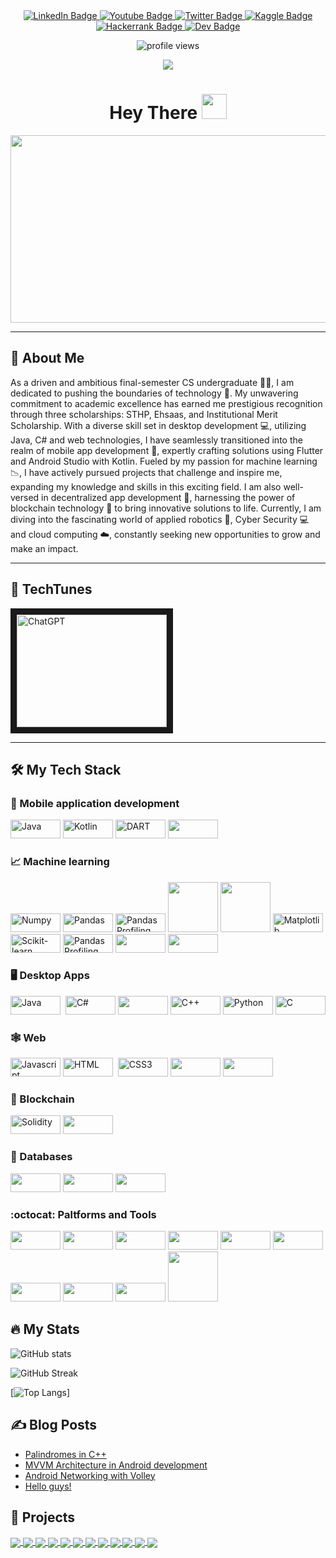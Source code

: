 <div id="badges" align="center">
  <a href="https://www.linkedin.com/in/sajjad-ali-b428b6198">
    <img 
      src="https://img.shields.io/badge/linkedin-%230077B5.svg?style=for-the-badge&logo=linkedin&logoColor=white" 
      alt="LinkedIn Badge"/>
  </a>
  <a href="https://www.youtube.com/channel/UCXfYIIBvk2e4H60BdKoznRA">
    <img 
      src="https://img.shields.io/badge/YouTube-%23FF0000.svg?style=for-the-badge&logo=YouTube&logoColor=white" 
      alt="Youtube Badge"/>
  </a>
  <a href="https://twitter.com/ali_imsajjad">
    <img 
      src="https://img.shields.io/badge/Twitter-%231DA1F2.svg?style=for-the-badge&logo=Twitter&logoColor=white" 
      alt="Twitter Badge"/>
  </a>
  <a href="https://www.kaggle.com/sajjadali786">
    <img 
      src = "https://img.shields.io/badge/Kaggle-035a7d?style=for-the-badge&logo=kaggle&logoColor=white" 
      alt="Kaggle Badge"/>
  </a>
  <a href="https://www.hackerrank.com/sajjad_bscsf19">
    <img 
      src = "https://img.shields.io/badge/-Hackerrank-2EC866?style=for-the-badge&logo=HackerRank&logoColor=white" 
      alt="Hackerrank Badge"/>
  </a>
  <a href="https://dev.to/sajjadali54">
    <img 
      src = "https://img.shields.io/badge/dev.to-0A0A0A?style=for-the-badge&logo=dev.to&logoColor=white" 
      alt="Dev Badge"/>
  </a>

  <p align="center">
  <img 
    src="https://komarev.com/ghpvc/?username=SajjadAli54&style=flat-square&color=blue" 
    alt="profile views"/>
</p>

</div>
<div align="center">
<img src="https://quotes-github-readme.vercel.app/api?type=horizontal&theme=dark">
</div>
<h1 align="center">
  Hey There
  <img 
    src="https://media.giphy.com/media/hvRJCLFzcasrR4ia7z/giphy.gif" 
    width="40px"/>
</h1>
<div align="center">
  <img 
    src="https://media.giphy.com/media/PI3QGKFN6XZUCMMqJm/giphy.gif" 
    width="600" 
    height="300"/>
</div>

---

## :boy: About Me

As a driven and ambitious final-semester CS undergraduate :man_student:, I am dedicated to pushing the boundaries of technology :gem:. My unwavering commitment to academic excellence has earned me prestigious recognition through three scholarships: STHP, Ehsaas, and Institutional Merit Scholarship. With a diverse skill set in desktop development :computer:, utilizing Java, C# and web technologies, I have seamlessly transitioned into the realm of mobile app development :iphone:, expertly crafting solutions using Flutter and Android Studio with Kotlin. Fueled by my passion for machine learning :chart_with_downwards_trend:, I have actively pursued projects that challenge and inspire me, expanding my knowledge and skills in this exciting field. I am also well-versed in decentralized app development :key:, harnessing the power of blockchain technology :ledger: to bring innovative solutions to life. Currently, I am diving into the fascinating world of applied robotics :robot:, Cyber Security :computer: and cloud computing :cloud:, constantly seeking new opportunities to grow and make an impact.

---

## :violin: TechTunes

<div>
  <a 
    href="https://www.youtube.com/watch?v=ldoUWU6z4V0" 
    target="_blank">
      <img 
        src="http://img.youtube.com/vi/ldoUWU6z4V0/0.jpg" 
        alt="ChatGPT" 
        width="240" 
        height="180" 
        border="10" />
  </a>
</div>

---

## 🛠️ My Tech Stack

### :iphone: Mobile application development

<div>
<img 
    src="https://img.shields.io/badge/java-%23ED8B00.svg?style=for-the-badge&logo=java&logoColor=white" 
    title="Java" 
    width="80" 
    height="30"/>
<img 
    src="https://img.shields.io/badge/kotlin-%237F52FF.svg?style=for-the-badge&logo=kotlin&logoColor=white" 
    title="Kotlin" 
    width="80" 
    height="30"/>
<img 
    src="https://img.shields.io/badge/dart-%230175C2.svg?style=for-the-badge&logo=dart&logoColor=white" 
    title="DART" 
    width="80" 
    height="30"/>
<img
        src="https://img.shields.io/badge/Flutter-%2302569B.svg?style=for-the-badge&logo=Flutter&logoColor=white"
        width="80"
        height="30"
      />
</div>

### :chart_with_upwards_trend: Machine learning

<div>
<img 
      src="https://img.shields.io/badge/numpy-%23013243.svg?style=for-the-badge&logo=numpy&logoColor=white" 
      title="Numpy" 
      width="80" 
      height="30"/>
<img 
      src="https://img.shields.io/badge/pandas-%23150458.svg?style=for-the-badge&logo=pandas&logoColor=white" 
      title="Pandas" 
      width="80" 
      height="30"/>
<img 
      src="https://img.shields.io/badge/pandas-profiling-%23ffffff.svg?style=for-the-badge&logo=pandas-profiling" 
      title="Pandas Profiling" 
      width="80" 
      height="30"/>
<img
  src = "https://img.shields.io/badge/SciPy-%230C55A5.svg?style=for-the-badge&logo=scipy&logoColor=%white"
  width="80"
  heigh="30"
  >
  <img
  src = "https://img.shields.io/badge/Sympy-%230C55A5.svg?style=for-the-badge&logo=sympy&logoColor=%white"
  width="80"
  heigh="30"
  >
<img 
      src="https://img.shields.io/badge/Matplotlib-%23ffffff.svg?style=for-the-badge&logo=Matplotlib&logoColor=white" 
      title="Matplotlib" 
      width="80" 
      height="30"/>
<img 
      src="https://img.shields.io/badge/scikit--learn-%23F7931E.svg?style=for-the-badge&logo=scikit-learn&logoColor=white" title="Scikit-learn" 
      width="80" 
      height="30"/>
<img 
      src="https://img.shields.io/badge/imbalanced-learn-%23ffffff.svg?style=for-the-badge&logo=imbalanced-learn" 
      title="Pandas Profiling" 
      width="80" 
      height="30"/>
<img 
      src="https://img.shields.io/badge/TensorFlow-%23FF6F00.svg?style=for-the-badge&logo=TensorFlow&logoColor=white" 
      width="80" 
      height="30"/>
<img 
      src="https://img.shields.io/badge/opencv-%23white.svg?style=for-the-badge&logo=opencv&logoColor=white" 
      width="80" 
      height="30"/>
</div>

### 🖥️ Desktop Apps

<div>
  <img 
    src="https://img.shields.io/badge/java-%23ED8B00.svg?style=for-the-badge&logo=java&logoColor=white" 
    title="Java" 
    width="80" 
    height="30"/> 
  <img 
    src="https://img.shields.io/badge/c%23-%23239120.svg?style=for-the-badge&logo=c-sharp&logoColor=white" 
    title="C#" 
    width="80" 
    height="30"/>
  <img
    src="https://img.shields.io/badge/.NET-5C2D91?style=for-the-badge&logo=.net&logoColor=white"
    width="80"
    height="30"/>
  <img 
    src="https://img.shields.io/badge/c++-%2300599C.svg?style=for-the-badge&logo=c%2B%2B&logoColor=white" 
    title="C++" 
    width="80" 
    height="30"/>
  <img 
    src="https://img.shields.io/badge/python-3670A0?style=for-the-badge&logo=python&logoColor=ffdd54" 
    title="Python" 
    width="80" 
    height="30"/>
  <img 
    src="https://img.shields.io/badge/c-%2300599C.svg?style=for-the-badge&logo=c&logoColor=white" 
    title="C" 
    width="80" 
    height="30"/>
</div>

### 🕸️ Web

<div>
<img 
    src="https://img.shields.io/badge/javascript-%23323330.svg?style=for-the-badge&logo=javascript&logoColor=%23F7DF1E" title="Javascript" 
    width="80" 
    height="30"/>
<img 
    src="https://img.shields.io/badge/html5-%23E34F26.svg?style=for-the-badge&logo=html5&logoColor=white" 
    title="HTML" 
    width="80" 
    height="30"/> 
<img 
  src="https://img.shields.io/badge/css3-%231572B6.svg?style=for-the-badge&logo=css3&logoColor=white" 
  title="CSS3" 
  width="80" 
  height="30"/>
<img
  src="https://img.shields.io/badge/bootstrap-%23563D7C.svg?style=for-the-badge&logo=bootstrap&logoColor=white"
  width="80"
  height="30"/>
<img 
      src="https://img.shields.io/badge/react-%2320232a.svg?style=for-the-badge&logo=react&logoColor=%2361DAFB" 
      width="80" 
      height="30"
    />

</div>

### :key: Blockchain

<div>
<img 
    src="https://img.shields.io/badge/Solidity-%23363636.svg?style=for-the-badge&logo=solidity&logoColor=white" 
    title="Solidity" 
    width="80" 
    height="30"/>
<img
        src="https://img.shields.io/badge/Ethereum-3C3C3D?style=for-the-badge&logo=Ethereum&logoColor=white"
        width="80"
        height="30"
      />
</div>

### 🏪 Databases

<div>
<img
  src="https://img.shields.io/badge/mysql-%2300f.svg?style=for-the-badge&logo=mysql&logoColor=white"
  width="80"
  height="30"/>
<img
  src="https://img.shields.io/badge/sqlite-%2307405e.svg?style=for-the-badge&logo=sqlite&logoColor=white"
  width="80"
  height="30"/>
<img 
  src="https://img.shields.io/badge/Firebase-039BE5?style=for-the-badge&logo=Firebase&logoColor=white" 
  width="80"
  height="30"/>
</div>

### :octocat: Paltforms and Tools

<div>
<img
    src="https://img.shields.io/badge/Linux-FCC624?style=for-the-badge&logo=linux&logoColor=black"
    width="80"
    height="30"/>
<img
    src="https://img.shields.io/badge/Android%20Studio-3DDC84.svg?style=for-the-badge&logo=android-studio&logoColor=white"
    width="80"
    height="30"
    />
<img 
      src="https://img.shields.io/badge/Anaconda-%2344A833.svg?style=for-the-badge&logo=anaconda&logoColor=white" 
      width="80" 
      height="30"
    />
<img 
    src="https://img.shields.io/badge/IntelliJIDEA-000000.svg?style=for-the-badge&logo=intellij-idea&logoColor=white" 
    width="80" 
    height="30"
    />
<img 
    src="https://img.shields.io/badge/Eclipse-FE7A16.svg?style=for-the-badge&logo=Eclipse&logoColor=white" 
    width="80" 
    height="30"
    />
<img 
    src="https://img.shields.io/badge/Atom-%2366595C.svg?style=for-the-badge&logo=atom&logoColor=white" 
    width="80" 
    height="30"
    />
<img 
      src="https://img.shields.io/badge/jupyter-%23FA0F00.svg?style=for-the-badge&logo=jupyter&logoColor=white" 
      width="80" 
      height="30"
    />
<img 
      src="https://img.shields.io/badge/Visual%20Studio%20Code-0078d7.svg?style=for-the-badge&logo=visual-studio-code&logoColor=white" 
      width="80" 
      height="30"
    />
<img 
      src="https://img.shields.io/badge/Visual%20Studio-5C2D91.svg?style=for-the-badge&logo=visual-studio&logoColor=white" 
      width="80" 
      height="30"
    />
<img
  src="https://img.shields.io/badge/VIM-%2311AB00.svg?style=for-the-badge&logo=vim&logoColor=white"
  width="80"
  heigh="30"
  >
</div>

## 🔥 My Stats

![GitHub stats](https://github-readme-stats-sigma-five.vercel.app/api?username=SajjadAli54&show_icons=true&theme=blue-green&count_private=true)

![GitHub Streak](http://github-readme-streak-stats.herokuapp.com?user=SajjadAli54&theme=blue-green)

[![Top Langs](https://github-readme-stats.vercel.app/api/top-langs/?username=SajjadAli54&theme=blue-green&langs_count=8&layout=compact)]

## ✍️ Blog Posts

<!-- BLOG-POST-LIST:START -->

- [Palindromes in C++](https://dev.to/sajjadali/palindrome-in-c-4po5)
- [MVVM Architecture in Android development](https://dev.to/sajjadali/mvvm-architecture-in-android-development-5eio)
- [Android Networking with Volley](https://dev.to/sajjadali/android-networking-with-volley-coi)
- [Hello guys!](https://dev.to/sajjadali/hello-guys-4pp0)
<!-- BLOG-POST-LIST:END -->

## 🏦 Projects

<a href="https://github.com/SajjadAli54/simplefolio.git">
  <img align="center" src="https://github-readme-stats-sigma-five.vercel.app/api/pin/?username=SajjadAli54&repo=simplefolio&theme=algolia"/>
</a>

<a href="https://github.com/SajjadAli54/countrycharm">
  <img align="center" src="https://github-readme-stats-sigma-five.vercel.app/api/pin/?username=SajjadAli54&repo=countrycharm&theme=algolia" />
</a>

<a href="https://github.com/SajjadAli54/cataract-classification.git">
  <img align="center" src="https://github-readme-stats-sigma-five.vercel.app/api/pin/?username=SajjadAli54&repo=cataract-classification&theme=algolia" />
</a>
<a href="https://github.com/SajjadAli54/data-science.git">
  <img align="center" src="https://github-readme-stats-sigma-five.vercel.app/api/pin/?username=SajjadAli54&repo=data-science&theme=algolia" />
</a>

<a href="https://github.com/SajjadAli54/android-material.git">
  <img align="center" src="https://github-readme-stats-sigma-five.vercel.app/api/pin/?username=SajjadAli54&repo=android-material&theme=algolia" />
</a>

<a href="https://github.com/SajjadAli54/CSharp-Projects.git">
  <img align="center" src="https://github-readme-stats-sigma-five.vercel.app/api/pin/?username=SajjadAli54&repo=CSharp-Projects&theme=algolia" />
</a>

<a href="https://github.com/SajjadAli54/flutter-Projects.git">
  <img align="center" src="https://github-readme-stats-sigma-five.vercel.app/api/pin/?username=SajjadAli54&repo=flutter-Projects&theme=algolia" />
</a>

<a href="https://github.com/SajjadAli54/flash-app.git">
  <img align="center" src="https://github-readme-stats-sigma-five.vercel.app/api/pin/?username=SajjadAli54&repo=flash-app&theme=algolia" />
</a>

<a href="https://github.com/SajjadAli54/data-structures.git">
  <img align="center" src="https://github-readme-stats-sigma-five.vercel.app/api/pin/?username=SajjadAli54&repo=data-structures&theme=algolia" />
</a>

<a href="https://github.com/SajjadAli54/java-tasks.git">
  <img align="center" src="https://github-readme-stats-sigma-five.vercel.app/api/pin/?username=SajjadAli54&repo=java-tasks&theme=algolia" />
</a>

<a href="https://github.com/SajjadAli54/cataract-classification.git">
  <img align="center" src="https://github-readme-stats-sigma-five.vercel.app/api/pin/?username=SajjadAli54&repo=cataract-classification&theme=algolia" />
</a>

<a href="https://github.com/SajjadAli54/robofriends.git">
  <img align="center" src="https://github-readme-stats-sigma-five.vercel.app/api/pin/?username=SajjadAli54&repo=robofriends&theme=algolia" />
</a>
